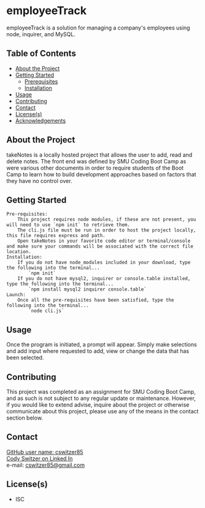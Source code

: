 # employeeTrack
employeeTrack is a solution for managing a company's employees using node, inquirer, and MySQL.

<!-- TABLE OF CONTENTS -->
## Table of Contents

* [About the Project](#About-the-project)
* [Getting Started](#Getting-started)
  * [Prerequisites](#Prerequisites)
  * [Installation](#Installation)
* [Usage](#Usage)
* [Contributing](#Contributing)
* [Contact](#Contact)
* [License(s)](#License(s))
* [Acknowledgements](#Acknowledgements)

## About the Project
takeNotes is a locally hosted project that allows the user to add, read and delete notes. The front end was defined by SMU Coding Boot Camp as were various other documents in order to require students of the Boot Camp to learn how to build development approaches based on factors that they have no control over.

## Getting Started
    Pre-requisites:
        This project requires node modules, if these are not present, you will need to use `npm init` to retrieve them.
        The cli.js file must be run in order to host the project locally, this file requires express and path.
        Open takeNotes in your favorite code editor or terminal/console and make sure your commands will be associated with the correct file location.
    Installation:
        If you do not have node_modules included in your download, type the following into the terminal...
            `npm init`
        If you do not have mysql2, inquirer or console.table installed, type the following into the terminal...
            `npm install mysql2 inquirer console.table`
    Launch:
        Once all the pre-requisites have been satisfied, type the following into the terminal...
            `node cli.js`


## Usage
Once the program is initiated, a prompt will appear. Simply make selections and add input where requested to add, view or change the data that has been selected.
<!-- ![alt text](pictureURL goes here) -->


## Contributing
This project was completed as an assignment for SMU Coding Boot Camp, and as such is not subject to any regular update or maintenance. However, if you would like to extend advise, inquire about the project or otherwise communicate about this project, please use any of the means in the contact section below.


## Contact
[GitHub user name: cswitzer85](https://github.com/cswitzer85 "cswitzer85's GitHub")  
[Cody Switzer on Linked In](https://github.com/cswitzer85 "cody-switzer-1429593a's Linked In")  
e-mail: cswitzer85@gmail.com  

## License(s)
* ISC

<!-- ## Acknowledgements -->